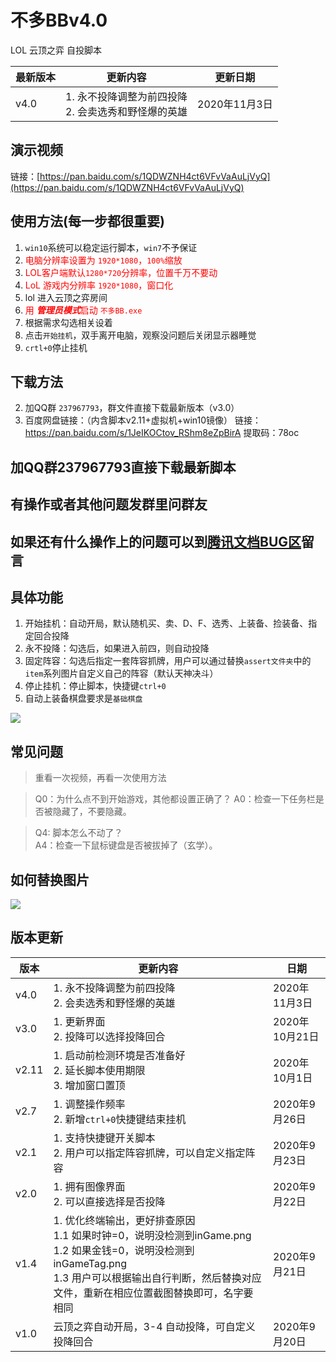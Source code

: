 # 不多BBv4.0
 LOL 云顶之弈 自投脚本

| 最新版本 | 更新内容                                                 | 更新日期      |
| -------- | -------------------------------------------------------- | ------------- |
| v4.0     | 1. 永不投降调整为前四投降<br />2. 会卖选秀和野怪爆的英雄 | 2020年11月3日 |
## 演示视频
链接：[https://pan.baidu.com/s/1QDWZNH4ct6VFvVaAuLjVyQ](https://pan.baidu.com/s/1QDWZNH4ct6VFvVaAuLjVyQ)

## 使用方法(每一步都很重要)

1. `win10`系统可以稳定运行脚本，`win7`不予保证
3. <font color=#FF0000>电脑分辨率设置为 `1920*1080`，`100%`缩放</font> 
4. <font color=#FF0000>LOL客户端默认`1280*720`分辨率，位置千万不要动</font>
5. <font color=#FF0000>LoL 游戏内分辨率 `1920*1080`，窗口化</font>
6. lol 进入云顶之弈房间
7. <font color=#FF0000>用 ***管理员模式***启动 `不多BB.exe` </font> 
8. 根据需求勾选相关设着
9. 点击`开始挂机`，双手离开电脑，观察没问题后关闭显示器睡觉
10. `crtl+0`停止挂机

## 下载方法

2. 加QQ群 `237967793`，群文件直接下载最新版本（v3.0）
3. 百度网盘链接：（内含脚本v2.11+虚拟机+win10镜像）
   链接：https://pan.baidu.com/s/1JeIKOCtov_RShm8eZpBirA 
   提取码：78oc 

## 加QQ群237967793直接下载最新脚本

## 有操作或者其他问题发群里问群友

## 如果还有什么操作上的问题可以到[腾讯文档BUG区](https://docs.qq.com/sheet/DSklsY0hZRmhycmJt?groupUin=IJjUw0eVIFNAuHRUyb66pQ%253D%253D&tab=BB08J2)留言

## 具体功能
1. 开始挂机：自动开局，默认随机买、卖、D、F、选秀、上装备、捡装备、指定回合投降
3. 永不投降：勾选后，如果进入前四，则自动投降
5. 固定阵容：勾选后指定一套阵容抓牌，用户可以通过替换`assert文件夹`中的`item`系列图片自定义自己的阵容（默认天神决斗）
4. 停止挂机：停止脚本，快捷键`ctrl+0`
5. 自动上装备棋盘要求是`基础棋盘`

![](https://images-cdn.shimo.im/mubdjpaKfcFklCky.png)

## 常见问题

> 重看一次视频，再看一次使用方法  

> Q0：为什么点不到开始游戏，其他都设置正确了？
> A0：检查一下任务栏是否被隐藏了，不要隐藏。

> Q4: 脚本怎么不动了？  
> A4：检查一下鼠标键盘是否被拔掉了（玄学）。

## 如何替换图片

![](https://images-cdn.shimo.im/GMRSt34UMoKwEs12.png)

## 版本更新

| 版本  | 更新内容                                                     | 日期           |
| ----- | ------------------------------------------------------------ | -------------- |
| v4.0  | 1. 永不投降调整为前四投降<br />2. 会卖选秀和野怪爆的英雄     | 2020年11月3日  |
| v3.0  | 1. 更新界面<br />2. 投降可以选择投降回合                     | 2020年10月21日 |
| v2.11 | 1. 启动前检测环境是否准备好<br />2. 延长脚本使用期限<br />3. 增加窗口置顶 | 2020年10月1日  |
| v2.7  | 1. 调整操作频率<br />2. 新增`ctrl+0`快捷键结束挂机           | 2020年9月26日  |
| v2.1  | 1. 支持快捷键开关脚本<br />2. 用户可以指定阵容抓牌，可以自定义指定阵容 | 2020年9月23日  |
| v2.0  | 1. 拥有图像界面<br />2. 可以直接选择是否投降                 | 2020年9月22日  |
| v1.4  | 1. 优化终端输出，更好排查原因  <br />1.1 如果时钟=0，说明没检测到inGame.png  <br/>1.2 如果金钱=0，说明没检测到inGameTag.png  <br/>1.3 用户可以根据输出自行判断，然后替换对应文件，重新在相应位置截图替换即可，名字要相同 | 2020年9月21日  |
| v1.0  | 云顶之弈自动开局，3-4 自动投降，可自定义投降回合             | 2020年9月20日  |
